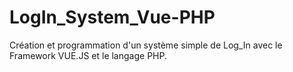 # LogIn_System_Vue-PHP
Création et programmation d'un système simple de Log_In avec le Framework VUE.JS et le langage PHP.
